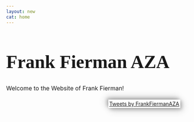 ```yaml
---
layout: new
cat: home
---
```

<style>
.twitter {
	margin: 5px 30px 5px 10px;
	padding: 3px;
	/*border: 2px solid Black;*/
	float: right;
	box-shadow: 4px 4px 8px 0 rgba(0, 0, 0, 0.2), 6px 6px 20px 0 rgba(0, 0, 0, 0.19), -6px -6px 20px 0 rgba(0, 0, 0, 0.19), -4px -4px 8px 0 rgba(0, 0, 0, 0.2);
}

p.welcome {
	font-size: 16;
}
h1.welcome {
  font-family: Pacifico;
  font-size: 50;
}

body {
 background-image: url("/images/2233.png");

</style>

<h1 class="welcome">Frank Fierman AZA </h1>
<div><p class="welcome">
Welcome to the Website of Frank Fierman!
</p> </div>



<!-- Twitter Timeline -->
<div class="twitter">
<a class="twitter-timeline" data-width="400" data-height="750" data-theme="light" href="https://twitter.com/FrankFiermanAZA">Tweets by FrankFiermanAZA</a> <script async src="//platform.twitter.com/widgets.js" charset="utf-8"></script>
</div>
